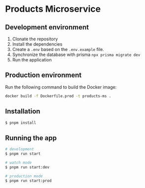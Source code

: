 
# Products Microservice

## Development environment

1. Clonate the repository 
2. Install the dependencies
3. Create a `.env` based on the `.env.example` file.
4. Synchronize the database with prisma `npx prisma migrate dev`
5. Run the application


## Production environment

Run the following command to build the Docker image:
```bash
docker build -f Dockerfile.prod -t products-ms .
```

## Installation

```bash
$ pnpm install
```

## Running the app

```bash
# development
$ pnpm run start

# watch mode
$ pnpm run start:dev

# production mode
$ pnpm run start:prod
```